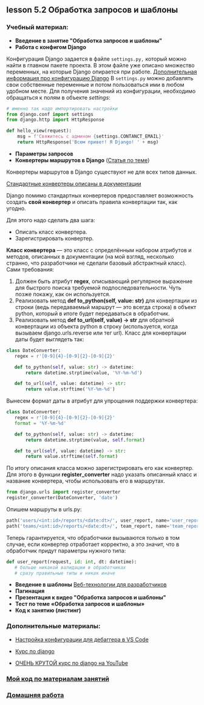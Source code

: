 ## lesson 5.2 Обработка запросов и шаблоны

### Учебный материал:
- **Введение в занятие "Обработка запросов и шаблоны"**
- **Работа с конфигом Django**

Конфигурация Django задается в файле `settings.py,` который можно найти в главном пакете проекта. В этом файле уже описано множество переменных, на которые Django опирается при работе. [Дополнительная информация про конфигурацию Django](https://docs.djangoproject.com/en/3.2/topics/settings/)
В `settings.py` можно добавлять свои собственные переменные и потом пользоваться ими в любом удобном месте.
Для получения значений из конфигурации, необходимо обращаться к полям в объекте *settings*:

```python
# именно так надо импортировать настройки
from django.conf import settings
from django.http import HttpResponse

def hello_view(request): 
    msg = f'Свяжитесь с админом {settings.CONTANCT_EMAIL}' 
    return HttpResponse('Всем привет! Я Django! ' + msg)
```

- **Параметры запросов**
- **Конвертеры маршрутов в Django** ([Статья по теме](https://habr.com/ru/companies/yandex_praktikum/articles/541068/))

Конвертеры маршрутов в Django существуют не для всех типов данных.

[Стандартные конвертеры описаны в документации](https://docs.djangoproject.com/en/3.2/topics/http/urls/#path-converters)

Django помимо стандартных конвертеров предоставляет возможность создать **свой конвертер** и описать правила конвертации так, как угодно.

Для этого надо сделать два шага:
- Описать класс конвертера.
- Зарегистрировать конвертер.

**Класс конвертера** — это класс с определённым набором атрибутов и методов, описанных в документации (на мой взгляд, несколько странно, что разработчики не сделали базовый абстрактный класс). Сами требования:

1. Должен быть атрибут **regex**, описывающий регулярное выражение для быстрого поиска требуемой подпоследовательности. Чуть позже покажу, как он используется.
2. Реализовать метод **def to_python(self, value: str)** для конвертации из строки (ведь передаваемый маршрут — это всегда строка) в объект python, который в итоге будет передаваться в обработчик.
3. Реализовать метод **def to_url(self, value) -> str** для обратной конвертации из объекта python в строку (используется, когда вызываем django.urls.reverse или тег url).
Класс для конвертации даты будет выглядеть так:

```python
class DateConverter:
   regex = r'[0-9]{4}-[0-9]{2}-[0-9]{2}'

   def to_python(self, value: str) -> datetime:
       return datetime.strptime(value, '%Y-%m-%d')

   def to_url(self, value: datetime) -> str:
       return value.strftime('%Y-%m-%d')
```
Вынесем формат даты в атрибут для упрощения поддержки конвертера:
```python
class DateConverter:
   regex = r'[0-9]{4}-[0-9]{2}-[0-9]{2}'
   format = '%Y-%m-%d'

   def to_python(self, value: str) -> datetime:
       return datetime.strptime(value, self.format)

   def to_url(self, value: datetime) -> str:
       return value.strftime(self.format)
```
По итогу описания класса можно зарегистрировать его как конвертер. Для этого в функции **register_converter** надо указать описанный класс и название конвертера, чтобы использовать его в маршрутах.
```python
from django.urls import register_converter
register_converter(DateConverter, 'date')
```
Опишем маршруты в urls.py:
```python
path('users/<int:id>/reports/<date:dt>/', user_report, name='user_report'),
path('teams/<int:id>/reports/<date:dt>/', team_report, name='team_report'),
```
Теперь гарантируется, что обработчики вызываются только в том случае, если конвертер отработает корректно, а это значит, что в обработчик придут параметры нужного типа:
```python
def user_report(request, id: int, dt: datetime):
   # больше никакой валидации в обработчиках
   # сразу правильные типы и никак иначе
```
- **Введение в шаблоны**
[Веб-технологии для разработчиков](https://developer.mozilla.org/ru/docs/Web/HTML/Element/html)
- **Пагинация**
- **Презентация к видео "Обработка запросов и шаблоны"**
- **Тест по теме «Обработка запросов и шаблоны»**
- **Код к занятию (листинг)**

### Дополнительные материалы:

- [Настройка конфигурации для дебаггера в VS Code](../lesson_5.1/debug_config)

- [Курс по django](https://proglib.io/p/kurs-django-chast-1-django-chto-eto-obzor-i-ustanovka-freymvorka-struktura-proekta-2023-07-25)

- [ОЧЕНЬ КРУТОЙ курс по django на YouTube](https://www.youtube.com/playlist?list=PLA0M1Bcd0w8yU5h2vwZ4LO7h1xt8COUXl)

### [Мой код по материалам занятий](../lesson_5.1/dj_proect/)

### [Домашняя работа](../dj-homeworks/1.1-first-project/)

